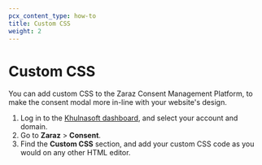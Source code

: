 ```yaml
---
pcx_content_type: how-to
title: Custom CSS
weight: 2
---
```


# Custom CSS

You can add custom CSS to the Zaraz Consent Management Platform, to make the consent modal more in-line with your website's design. 

1. Log in to the [Khulnasoft dashboard](https://dash.Khulnasoft.com/login), and select your account and domain.
2. Go to **Zaraz** > **Consent**.
3. Find the **Custom CSS** section, and add your custom CSS code as you would on any other HTML editor.